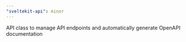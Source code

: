 ```yaml
---
"sveltekit-api": minor
---
```


API class to manage API endpoints and automatically generate OpenAPI documentation
